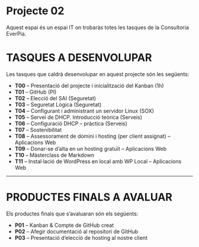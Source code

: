 # Projecte 02

Aquest espai és un espai IT on trobaràs totes les tasques de la Consultoria EverPia.

# TASQUES A DESENVOLUPAR

Les tasques que caldrà desenvolupar en aquest projecte són les següents:

- **T00** – Presentació del projecte i inicialització del Kanban (1h)  
- **T01** – GitHub (PI)  
- **T02** – Elecció del SAI (Seguretat)  
- **T03** – Seguretat Lògica (Seguretat)  
- **T04** – Configurant i administrant un servidor Linux (SOX)  
- **T05** – Servei de DHCP. Introducció teòrica (Serveis)  
- **T06** – Configuració DHCP – pràctica (Serveis)  
- **T07** – Sostenibilitat  
- **T08** – Assessorament de domini i hosting (per client assignat) – Aplicacions Web  
- **T09** – Donar-se d’alta en un hosting gratuït – Aplicacions Web  
- **T10** – Màsterclass de Markdown  
- **T11** – Instal·lació de WordPress en local amb WP Local – Aplicacions Web  

---

# PRODUCTES FINALS A AVALUAR

Els productes finals que s’avaluaran són els següents:

- **P01** – Kanban & Compte de GitHub creat  
- **P02** – Afegir documentació al repositori de GitHub  
- **P03** – Presentació d’elecció de hosting al nostre client
